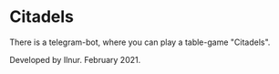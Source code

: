 # Citadels

There is a telegram-bot, where you can play a table-game "Citadels". 

Developed by Ilnur. February 2021.
